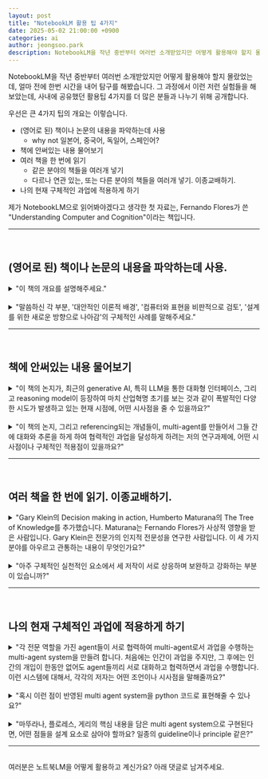 ```yaml
---
layout: post
title: "NotebookLM 활용 팁 4가지"
date: 2025-05-02 21:00:00 +0900
categories: ai
author: jeongsoo.park
description: NotebookLM을 작년 중반부터 여러번 소개받았지만 어떻게 활용해야 할지 몰랐었는데, 얼마 전에 한번 시간을 내어 탐구를 해봤습니다. 그 과정에서 이런 저런 실험들을 해보았는데, 사내에 공유했던 활용팁 4가지를 더 많은 분들과 나누기 위해 공개합니다.
---
```

NotebookLM을 작년 중반부터 여러번 소개받았지만 어떻게 활용해야 할지 몰랐었는데, 얼마 전에 한번 시간을 내어 탐구를 해봤습니다. 그 과정에서 이런 저런 실험들을 해보았는데, 사내에 공유했던 활용팁 4가지를 더 많은 분들과 나누기 위해 공개합니다.

우선은 큰 4가지 팁의 개요는 이렇습니다.

* (영어로 된) 책이나 논문의 내용을 파악하는데 사용
    * why not 일본어, 중국어, 독일어, 스페인어?
* 책에 안써있는 내용 물어보기
* 여러 책을 한 번에 읽기
    * 같은 분야의 책들을 여러개 넣기
    * 다르나 연관 있는, 또는 다른 분야의 책들을 여러개 넣기. 이종교배하기.
* 나의 현재 구체적인 과업에 적용하게 하기


제가 NotebookLM으로 읽어봐야겠다고 생각한 첫 자료는, Fernando Flores가 쓴 "Understanding Computer and Cognition"이라는 책입니다. 

----
<br/>

## (영어로 된) 책이나 논문의 내용을 파악하는데 사용.

<details>
<summary>"이 책의 개요를 설명해주세요."</summary>
<blockquote markdown="1">
이 책, 테리 위노그라드와 페르난도 플로레스의 "컴퓨터와 인지 이해(Understanding Computers and Cognition)"는 인지와 언어에 대한 우리의 이해에 있어 지배적인 "합리주의적 전통"에 도전하면서 컴퓨터 기술 설계를 위한 새로운 토대를 제공하는 것을 목표로 합니다.

이 책은 언어를 세계를 나타내는 기호 체계로, 인지를 이러한 기호들의 조작으로 보는 합리주의적 관점을 개괄하는 것으로 시작합니다. 그런 다음 이 전통이 인간의 이해와 존재의 중요한 측면을 간과하고 제한적이라고 비판합니다.

저자들은 대안적인 이론적 배경을 소개합니다. 여기에는 다음이 포함됩니다.

* 해석학과 하이데거의 철학: 이해를 세계-내-존재(being-in-the-world)로 강조하고, 선이해와 배경의 역할, 그리고 우리의 당연하게 여겨지는 세계를 드러내는 데 있어 고장의 중요성을 강조합니다.
* 마투라나의 인지에 대한 생물학적 현상으로서의 관점: 신경계의 폐쇄성, 자기생산(autopoiesis) (살아있는 시스템의 자기-생산), 환경과의 구조적 결합, 그리고 상호작용을 통한 **합의적 영역(consensual domains)**의 출현을 강조합니다. 마투라나는 인지가 외부 세계로부터의 정보를 처리하는 것이 아니라 유기체의 생존 가능성을 유지하는 것에 관한 것이라고 주장합니다.
* 발화 행위 이론: 언어를 단순한 표현이 아닌 행위이자 약속으로 봅니다. 이 책은 의미가 발화 행위에서 표현된 약속을 듣는 과정에서 발생하며, 우리의 세계는 언어를 통해 창조된다는 점을 강조합니다.

이러한 새로운 이론적 지향을 바탕으로 이 책은 컴퓨터와 표현을 비판적으로 검토합니다. 단순히 세계의 정확하고 효과적인 표현을 만드는 것으로 프로그래밍을 보는 관점에 의문을 제기합니다. 저자들은 인공 지능과 자연어 처리에서 배경의 문제를 논하며, 진정한 "이해"는 형식적인 표현을 조작하는 것 이상을 요구한다고 주장합니다. 그들은 "이해하는" 프로그램을 만들려는 다양한 시도를 분석하고 그 한계를 강조합니다.

마지막으로 이 책은 설계를 위한 새로운 방향으로 나아갑니다. 가장 중요한 설계는 **존재론적(ontological)**이며, 이는 우리가 세상에 존재하는 근본적인 방식에 개입하는 것을 의미한다고 제안합니다. 저자들은 설계가 고장을 예측하고 새로운 행동 공간을 창출하는 방식을 논합니다. 그들은 우리가 행동하는 영역을 창조하는 데 있어 언어의 역할을 강조하고, 언어 안에서 행동하는 기계로서의 컴퓨터가 우리의 삶에 심오한 영향을 미칠 수 있다고 시사합니다. 이 책은 앞 장에서 발전시킨 통찰력을 바탕으로 인간의 작업과 상호 작용을 용이하게 하는 미래 컴퓨터 기반 시스템 설계를 위한 방향을 제시하며 결론을 맺습니다.
본질적으로 이 책은 합리주의에 뿌리를 둔 마음과 컴퓨터에 대한 전통적인 견해에 도전하고, 존재, 생물학, 그리고 행위로서의 언어에 기반한 새로운 이해를 제안하며, 이는 미래 컴퓨팅 기술 설계에 중요한 의미를 갖습니다.
</blockquote>
</details>

<br/>

<details>
<summary>"말씀하신 각 부분, '대안적인 이론적 배경', '컴퓨터와 표현을 비판적으로 검토', '설계를 위한 새로운 방향으로 나아감'의 구체적인 사례를 말해주세요."</summary>
<blockquote markdown="1">
네, 책 "컴퓨터와 인지 이해"에서 제시된 대안적인 이론적 배경, 컴퓨터와 표현에 대한 비판적 검토, 그리고 설계를 위한 새로운 방향으로 나아가는 것에 대한 구체적인 사례들을 한국어로 설명해 드리겠습니다.

1. 대안적인 이론적 배경의 구체적인 사례:
    * 해석학과 하이데거의 철학: 이 책은 합리주의적 전통 대신에 인간의 이해를 '세계-내-존재'로 보는 하이데거의 철학과 선이해 및 배경의 중요성을 강조하는 해석학을 대안적인 이론적 배경으로 제시합니다.
        * 구체적인 사례: 일상에서 사용하는 망치가 고장 났을 때 우리는 비로소 망치의 정상적인 작동 방식과 우리가 암묵적으로 이해하고 있던 망치의 역할을 명확히 인식하게 됩니다. 이러한 **'고장(breakdown)'**은 우리가 당연하게 여기던 세계를 드러내는 중요한 계기가 됩니다.
    * 마투라나의 인지에 대한 생물학적 이해: 이 책은 인지를 외부 세계로부터의 정보 처리가 아닌 **살아있는 시스템의 자기-생산(autopoiesis)**과 환경과의 **구조적 결합(structural coupling)**을 통해 이해하는 마투라나의 이론을 소개합니다.
        * 구체적인 사례: 개구리의 시각 시스템에 대한 연구는 눈에 들어오는 빛의 패턴을 직접적으로 표현하는 것이 아니라, 개구리 신경계의 내부 구조와 상호작용의 역사에 따라 반응한다는 것을 보여줍니다. 이는 인지가 외부 현실의 객관적인 포착이 아님을 시사합니다.
    * 발화 행위 이론: 언어를 단순히 정보를 전달하는 수단이 아니라 행위이자 약속으로 보는 발화 행위 이론이 제시됩니다.
        * 구체적인 사례: "약속한다"라는 발언은 단순히 사실을 기술하는 것이 아니라 약속이라는 행위를 수행하며, 발언자와 청자 사이에 특정한 약속(commitment) 관계를 형성합니다. 언어의 의미는 이러한 약속을 이해하고 해석하는 과정에서 발생합니다.
2. 컴퓨터와 표현에 대한 비판적 검토의 구체적인 사례:
    * 프로그래밍과 표현의 한계: 이 책은 프로그래밍을 단순히 특정 주제 영역에 대한 정확한 **표현(representation)**을 만드는 것으로 보는 관점을 비판합니다.
        * 구체적인 사례: 워드프로세서를 예로 들어, 워드프로세서의 의미와 기능은 단순히 코드로 표현된 정보의 입력, 저장, 출력 처리 방식뿐만 아니라, 그것이 인간의 의사소통, 정보의 배포, 지식의 축적이라는 더 넓은 맥락 속에서 어떤 역할을 하는지에 따라 결정됩니다. 따라서 기술을 이해하기 위해서는 기능적인 이해뿐만 아니라 "의사소통," "정보," "지식"과 같은 기본적인 인간 현상에 대한 더 깊은 탐구가 필요합니다.
    * 인공 지능과 언어 이해의 문제: 합리적인 문제 해결로서의 지능이라는 관점에서 인공 지능이 언어를 "이해"할 수 있는지에 대한 질문에 대해 회의적인 입장을 취하며 **배경 지식(background)**의 중요성을 강조합니다.
        * 구체적인 사례: 위노그라드의 SHRDLU 프로그램은 장난감 블록 세계 내에서 제한적인 대화를 수행할 수 있지만, 대화의 **맥락(context)**을 유지하고 이전에 언급된 대상("그 피라미드")을 파악하는 능력은 프로그램에 내장된 규칙과 이전에 언급된 객체 목록에 의존합니다. 이는 인간의 언어 이해가 훨씬 풍부한 배경 지식과 상황 해석 능력에 기반한다는 점을 보여줍니다. "물"이라는 단어의 의미조차도 상황과 배경에 따라 달라질 수 있다는 점을 지적하며, 컴퓨터가 이러한 미묘한 의미 차이를 포착하는 데 어려움이 있음을 설명합니다.
    * 문자적 의미의 불충분성: 언어 이해에 있어 **문자적 의미(literal meaning)**에만 의존하는 접근 방식의 한계를 지적합니다.
        * 구체적인 사례: 냉장고에 "물"이 있는지 묻는 질문에 대해, B가 "가지의 세포 속에 있습니다"라고 대답하는 상황은 문자적으로는 참일 수 있지만, 질문자의 의도와 배경을 고려할 때 부적절한 답변입니다. 이는 실제 언어 사용에서는 문자적 의미뿐만 아니라 화자와 청자가 공유하는 배경과 의도에 대한 이해가 필수적임을 보여줍니다.
3. 설계를 위한 새로운 방향으로 나아감의 구체적인 사례:
    * 존재론적 설계(ontological design): 새로운 기술 설계는 단순히 기능적인 문제를 해결하는 것을 넘어, 우리가 세상에 존재하고 행동하는 근본적인 방식을 변화시키는 **존재론적(ontological)**인 행위여야 한다고 주장합니다.
        * 구체적인 사례: 사무실 환경에서 **행동을 위한 대화(conversations for action)**를 지원하는 **협업 시스템(coordination system)**을 설계하는 것은 단순히 업무 프로세스를 자동화하는 것이 아니라, 약속, 완료, 고장 등을 명시적으로 관리함으로써 조직 구성원들의 상호 작용 방식을 근본적으로 변화시키는 시도입니다. 이는 인간의 언어적 행위를 이해하고 이를 기반으로 새로운 업무 환경과 관계를 창출하는 설계 방식입니다.
    * 고장(breakdown)의 중요성: 설계는 예측 가능한 문제 해결뿐만 아니라 예기치 않은 **고장(breakdown)**을 인식하고 이를 통해 새로운 가능성을 발견하는 데 초점을 맞춰야 한다고 강조합니다.
        * 구체적인 사례: 재고 관리 시스템은 상품 부족이라는 '고장'을 예측하고 방지하기 위해 설계될 수 있습니다. 하지만 더 나아가, 시스템 오류나 사용자의 오해와 같은 예상치 못한 '고장' 상황을 통해 시스템의 개선 방향을 모색하고 새로운 기능을 추가하는 것 또한 중요한 설계 과정입니다.
    * 새로운 영역(domain)의 창출: 설계는 기존의 업무나 사고방식을 반영하는 도구를 만드는 것을 넘어, 이전에는 불가능했던 새로운 활동 영역과 방식을 창출할 수 있어야 합니다.
        * 구체적인 사례: 금융 거래 기술의 발전은 기존의 금융 업무 방식을 변화시켰을 뿐만 아니라, 이전에는 상상하기 어려웠던 새로운 금융 상품과 서비스를 탄생시키고 사회 전체의 금융 활동 방식을 진화시켰습니다. 이는 기술 설계가 단순히 도구를 만드는 것을 넘어 새로운 사회적, 경제적 가능성을 열어가는 과정임을 보여줍니다.

이처럼 책 "컴퓨터와 인지 이해"는 전통적인 합리주의적 관점에서 벗어나 인간의 인지, 언어, 그리고 존재에 대한 새로운 이해를 바탕으로 컴퓨터 기술 설계를 위한 혁신적인 방향을 제시하고 있습니다.
</blockquote>
</details>

----
<br/>

## 책에 안써있는 내용 물어보기
 
<details>
<summary>"이 책의 논지가, 최근의 generative AI, 특히 LLM을 통한 대화형 인터페이스, 그리고 reasoning model이 등장하여 마치 산업혁명 초기를 보는 것과 같이 폭발적인 다양한 시도가 발생하고 있는 현재 시점에, 어떤 시사점을 줄 수 있을까요?"</summary>
<blockquote markdown="1">
이 책 "Understanding Computers and Cognition"의 논지는 현재 generative AI, 특히 LLM을 통한 대화형 인터페이스 및 reasoning model의 폭발적인 발전에 대해 다음과 같은 중요한 시사점을 던져줄 수 있습니다.

첫째, 이 책은 전통적인 합리주의적 인공지능(AI) 연구의 한계를 비판하며, 지능과 이해를 기호 조작 및 논리적 문제 해결로 환원하는 접근 방식의 근본적인 문제점을 지적합니다. 현재 LLM은 방대한 텍스트 데이터를 기반으로 통계적 패턴을 학습하여 인간과 유사한 텍스트를 생성하고 대화를 수행하는 데 놀라운 능력을 보여줍니다. 그러나 이 책의 관점에서 볼 때, 이러한 능력은 **진정한 의미의 이해(understanding)라기보다는 정교한 패턴 인식(pattern recognition)**에 더 가깝다고 해석될 수 있습니다. LLM은 텍스트의 의미를 상황과 배경 속에서 파악하고, 인간의 의도와 약속을 이해하는 능력이 근본적으로 부족할 수 있다는 점을 시사합니다.

둘째, 책은 인간의 이해가 세계-내-존재(being-in-the-world)와 밀접하게 연결되어 있으며, 우리의 사전 이해(pre-understanding)와 배경(background) 지식에 깊이 뿌리내리고 있다고 강조합니다. LLM은 학습 데이터에 나타난 패턴을 기반으로 응답하지만, 인간이 공유하는 문화적, 사회적, 물리적 세계에 대한 풍부하고 암묵적인 이해가 부족합니다. 따라서 현재의 대화형 인터페이스는 피상적으로는 유창해 보일 수 있지만, 실질적인 맥락 이해나 예상치 못한 상황에 대한 유연한 대처에 한계를 드러낼 수 있습니다. 책에서 제시하는 **고장(breakdown)**의 개념은 이러한 AI 시스템이 예상치 못한 입력이나 상황에 직면했을 때 어떻게 작동하는지, 그리고 그 한계를 어떻게 드러내는지를 이해하는 데 중요한 통찰력을 제공합니다.

셋째, 이 책은 언어를 단순한 정보 전달 수단이 아닌 행위(action)이자 약속(commitment)으로 보는 관점을 제시합니다. LLM 기반 대화형 인터페이스는 종종 질문에 답하거나 정보를 제공하는 데 초점을 맞추지만, 인간의 대화는 단순히 정보를 교환하는 것을 넘어 서로의 의도를 파악하고, 관계를 형성하며, 공동의 목표를 향해 나아가는 복잡한 상호작용입니다. 현재 AI 시스템은 이러한 언어의 행위적 측면과 그에 따른 약속, 그리고 신뢰 관계를 제대로 이해하고 수행하는 데 어려움을 겪을 수 있습니다.

넷째, 책은 **기술 설계가 단순히 기능적인 문제 해결을 넘어 인간의 존재 방식과 세계와의 관계를 근본적으로 변화시키는 존재론적 설계(ontological design)**의 중요성을 강조합니다. 현재 generative AI의 발전은 다양한 새로운 가능성을 열어주고 있지만, 동시에 인간의 사고방식, 사회적 상호작용, 그리고 우리가 세계를 이해하는 방식에 어떤 영향을 미칠지에 대한 깊은 고민이 필요합니다. 이 책은 기술 설계를 인간의 실존적 경험과 가치를 고려하는 방향으로 이끌어야 한다고 주장하며, 단순히 효율성이나 편리성을 추구하는 것을 넘어 인간의 삶의 질을 향상시키고 긍정적인 변화를 창출할 수 있는 방향으로 나아가야 함을 시사합니다.

결론적으로, "Understanding Computers and Cognition"은 현재 폭발적으로 발전하는 generative AI, 특히 LLM 기반 대화형 인터페이스 및 reasoning model에 대해 인간의 지능과 이해의 본질에 대한 깊은 성찰을 요구하며, 기술의 발전 방향이 단순히 모방을 넘어 인간의 경험과 가치를 존중하는 방향으로 나아가야 함을 강조하는 중요한 시사점을 제공합니다.
</blockquote>
</details>
 
<br/>

<details>
<summary>"이 책의 논지, 그리고 referencing되는 개념들이, multi-agent를 만들어서 그들 간에 대화와 추론을 하게 하여 협력적인 과업을 달성하게 하려는 저의 연구과제에, 어떤 시사점이나 구체적인 적용점이 있을까요?"</summary>
<blockquote markdown="1">
이 책은 전통적인 합리주의적 인공지능 관점, 즉 지능과 이해를 기호 조작과 논리적 문제 해결과 동일시하는 견해를 비판하며, 다중 에이전트 시스템 연구에 여러 중요한 시사점을 제공합니다.

첫째, 이 책은 인간의 이해가 단순한 기호 조작이나 논리적 연역으로 환원될 수 없다고 주장합니다. 귀하의 다중 에이전트들이 논리적으로 추론하도록 설계할 수 있지만, 이러한 관점은 인간 상호작용과 유사한 진정한 협업과 이해를 달성하려면 그 이상의 것이 필요할 수 있음을 시사합니다. 인간의 협력은 종종 암묵적인 이해, 공유된 배경 지식, 상황에 대한 공통된 해석에 의존합니다.

둘째, "Understanding Computers and Cognition"은 인간의 이해가 우리의 "세계-내-존재"(Heidegger)와 "선이해" 및 "배경" 지식에 깊이 뿌리내리고 있다고 강조합니다. 귀하의 다중 에이전트 시스템이 효과적으로 협업하려면 각 에이전트는 개별적인 추론 능력뿐만 아니라 공통된 맥락과 배경 지식을 공유하거나 상호 작용을 통해 구축하는 메커니즘이 필요할 수 있습니다. 이러한 공유된 이해는 상황을 해석하고 다른 에이전트의 의도를 추론하는 데 매우 중요합니다. 단순히 명시적인 정보를 교환하는 것만으로는 충분하지 않을 수 있으며, 에이전트는 통신이 발생하는 맥락을 이해해야 합니다.

셋째, 이 책은 언어를 단순한 정보 전달 수단이 아닌 행동 및 약속으로 봅니다. 귀하의 다중 에이전트 간의 대화를 설계할 때 정보 교환뿐만 아니라 요청, 약속, 수락 및 거부와 같은 명시적인 발화 행위의 수행을 모델링하는 것을 고려해야 합니다. 책에서 논의된 "행동을 위한 대화"라는 개념은 에이전트가 작업을 조정하고 책임을 할당하는 방식을 설계하는 데 직접적인 영감을 줄 수 있습니다. 각 에이전트가 자신의 발언에 내포된 약속과 다른 에이전트의 발언에서 발생하는 책임을 인식하도록 하는 것이 중요합니다.

넷째, 이 책은 인간의 이해와 학습에서 **"고장"(breakdown)**의 중요성을 강조합니다. 귀하의 다중 에이전트 시스템은 통신 실패, 계획 실패 또는 환경 변화와 같은 고장을 예측, 감지 및 효과적으로 대응하도록 설계되어야 합니다. 단순히 오류를 보고하는 대신, 에이전트는 이상적으로 고장의 원인을 분석하고, 새로운 해결책을 탐색하고, 협업 전략을 재조정할 수 있어야 합니다.

다섯째, 이 책은 기술 설계가 기능적인 문제 해결을 넘어 우리의 존재 방식과 세계와의 관계를 근본적으로 형성하는 **"존재론적 설계"(ontological design)**의 중요성을 강조합니다. 다중 에이전트 시스템을 설계할 때 에이전트의 개별 기능과 역할뿐만 아니라 시스템 전체의 창발적인 협업 능력과 사용자 또는 환경에 미칠 수 있는 잠재적 영향을 고려해야 합니다. 설계는 협업을 통해 시너지 효과를 창출하는 것을 목표로 해야 합니다.

이러한 통찰력을 바탕으로 귀하의 연구에 적용할 수 있는 구체적인 예는 다음과 같습니다.

* 명시적인 발화 행위를 기반으로 하는 통신 프로토콜 설계: 에이전트 간 메시지를 발화 행위 유형(요청, 약속, 동의, 거부 등)으로 분류하고 각 유형과 관련된 예상되는 응답 및 약속을 정의합니다.
* 맥락 및 배경 지식 공유 메커니즘 구현: 온톨로지 또는 지식 그래프와 같은 공유 지식 베이스를 활용하여 에이전트가 작업과 관련된 공통된 이해를 형성할 수 있도록 합니다. 진화하는 맥락을 이해하기 위해 에이전트가 대화 기록을 유지하고 참조하도록 설계합니다.
* 고장 감지 및 협업 문제 해결 프로세스 개발: 에이전트가 오류 또는 예상치 못한 상황을 인식하고, 이를 다른 에이전트에게 알리고, 공동으로 분석하고 해결책을 찾을 수 있도록 합니다.
* 역할 및 책임 할당 및 추적 통합: 협업 작업에서 각 에이전트의 역할과 책임을 명확하게 정의하고 약속 이행을 추적하는 시스템을 구축합니다. 책의 "조정 시스템" 개념이 관련될 수 있습니다.
* 학습 및 적응 메커니즘 설계: 에이전트가 고장 및 새로운 경험으로부터 학습하여 지식, 추론 규칙 및 협업 전략을 개선할 수 있도록 합니다.

결론적으로, "Understanding Computers and Cognition"은 성공적인 협업을 위한 다중 에이전트 시스템이 순수한 논리적 추론 모델을 넘어 상황적 맥락, 행동 및 약속으로서의 언어의 본질, 효과적인 고장 처리의 중요성을 고려해야 함을 시사합니다. 협업의 사회적 및 의사소통적 측면에 초점을 맞춤으로써 귀하의 연구는 더 강력하고 인간과 유사한 협력 시스템을 만드는 것을 목표로 할 수 있습니다.
</blockquote>
</details>

----
<br/>

## 여러 책을 한 번에 읽기. 이종교배하기.
 
<details>
<summary>"Gary Klein의 Decision making in action, Humberto Maturana의 The Tree of Knowledge를 추가했습니다. Maturana는 Fernando Flores가 사상적 영향을 받은 사람입니다. Gary Klein은 전문가의 인지적 전문성을 연구한 사람입니다. 이 세 가지 분야를 아우르고 관통하는 내용이 무엇인가요?"</summary>
<blockquote markdown="1">
제공해주신 정보와 이전 대화를 바탕으로 Gary Klein의 자연주의적 의사 결정 연구, Humberto Maturana의 인지 이론 (특히 "Understanding Computers and Cognition"에서 드러나는 내용과 새로 추가된 "The Tree of Knowledge"를 고려), 그리고 Maturana로부터 Fernando Flores가 받은 사상적 영향, 이 세 가지 분야를 아우르고 관통하는 내용은 다음과 같습니다.

**핵심 관통점: 전통적인 인지 및 의사 결정 이론에 대한 비판과, 실제 세계에서의 인간 행동과 인지 과정에 대한 새로운 이해를 추구**합니다. 특히, **행동의 중요성, 상황의 맥락성, 그리고 지식과 경험의 역할**을 강조합니다.

좀 더 구체적으로 살펴보겠습니다.

* 전통적 관점의 한계에 대한 인식: Gary Klein은 실험실 기반의, 선택지 비교에 초점을 맞춘 전통적인 의사 결정 이론이 실제 복잡한 환경에서의 전문가 의사 결정을 설명하는 데 부적절하다고 주장합니다. Maturana 역시 이성주의적 철학에 기반한 전통적인 인지관이 신경 활동을 외부 세계의 직접적인 재현으로 보는 관점을 비판하며, 인지가 외부 자극에 대한 수동적인 반응이 아닌 능동적인 구성 과정임을 강조합니다. 이전 대화에서 언급된 Flores 역시 전통적인 정보 처리 모델을 비판하며, 언어와 행동의 역할을 중요하게 생각합니다.
* 행동 중심의 인지: Klein의 RPD (Recognition-Primed Decision) 모델은 숙련된 의사 결정자들이 상황을 인식하고 그에 적합한 행동을 즉각적으로 선택하며, 필요하다면 정신적 시뮬레이션을 통해 평가하는 과정을 보여줍니다. 이는 의사 결정을 단순히 선택의 문제가 아닌, 목표 달성을 위한 지속적인 행동 흐름의 일부로 보는 관점과 일치합니다. Maturana는 "Understanding Computers and Cognition"에서 인지 영역을 '시간을 통한 효과적인 행동을 특징짓는 영역'으로 정의하며, '안다'라는 것은 상태에 대한 기술이 아닌 행동 패턴에 대한 기술이라고 주장합니다. Flores 역시 언어를 단순한 정보 전달 수단이 아닌, 약속을 생성하고 행동을 조정하는 행위로 봅니다.
* 상황 및 맥락의 중요성: Klein은 실제 의사 결정은 역동적이고 끊임없이 변화하는 조건, 실시간 반응, 불명확한 목표와 비구조적인 과제, 그리고 지식 있는 사람들의 특징을 갖는 자연스러운 환경에 embedded 되어 있다고 강조합니다. 실험실 환경에서 분리된 의사 결정 연구는 이러한 실제 세계의 특징을 간과할 수 있습니다. Maturana의 인지 이론 역시 고립된 개체가 아닌, 세계 안에서 상호작용하는 존재로서의 인지를 이해하는 것을 중요하게 생각합니다. 특히, '고장 (breakdown)'의 개념을 통해 우리가 세상과 유창하게 몰입하는 데 발생하는 중단 속에서 배경 이해가 드러나는 점을 지적합니다 [원래 답변]. 이는 의사 결정을 특정 맥락에서 이해해야 함을 시사합니다.
* 전문 지식과 경험의 역할: Klein의 연구는 숙련된 전문가들이 상황 인식을 바탕으로 빠르고 효과적인 결정을 내리는 방식을 보여줍니다. 그들은 다양한 선택지를 비교하기보다는 패턴 인식과 경험에 기반한 직관적인 판단을 주로 사용합니다. Maturana의 이론은 학습된 행동과 본능적인 행동의 구분이 단순히 행동 자체의 특징이 아닌, 그러한 행동을 가능하게 하는 구조 형성의 역사에 있다고 설명하며, 경험의 중요성을 간접적으로 뒷받침합니다. Flores 역시 특정 분야의 전문가는 해당 분야의 언어적, 비언어적 관행에 대한 깊은 이해를 바탕으로 효과적인 행동을 할 수 있다고 볼 수 있습니다.
* 전통적인 규범적 모델에 대한 비판: Klein은 성공적인 의사 결정이 모든 문제에 대한 논리적으로 완전한 형식 모델을 요구하는 것이 아니라, 지식을 효과적으로 사용하고 변화하는 상황에 적응하는 능력에 달려 있다고 주장하며, 전통적인 합리적 의사 결정 오류 개념을 비판합니다. Maturana 역시 외부 세계의 '진리'에 대응하는 재현으로서의 언어 개념을 비판하며, 언어는 오히려 현실을 구성하는 역할을 한다고 봅니다. 이는 전통적인 규범적 의사 결정 모델이 현실 세계의 복잡성을 제대로 반영하지 못한다는 비판과 연결될 수 있습니다.

결론적으로, Klein, Maturana, 그리고 Flores의 작업은 단순한 정보 처리나 논리적 선택으로서의 인지 및 의사 결정을 넘어, 실제 세계에서의 행동, 맥락, 경험, 그리고 언어의 역할을 강조하는 공통된 지향점을 가지고 있습니다. Klein의 실증적 연구는 전문가들이 어떻게 이러한 요소들을 활용하여 효과적인 의사 결정을 내리는지 보여주는 반면, Maturana의 이론적 framework는 이러한 현상을 이해하기 위한 철학적, 인지적 기반을 제공하며, Flores의 작업은 이를 언어, 소통, 협업의 맥락으로 확장하여 이해하는 데 도움을 줄 수 있습니다.
</blockquote>
</details>
 
<br/>

<details>
<summary>"아주 구체적인 실천적인 요소에서 세 저작이 서로 상응하며 보완하고 강화하는 부분이 있습니까?"</summary>
<blockquote markdown="1">
네, 아주 구체적인 실천적인 요소에서 세 저작이 서로 상응하며 보완하고 강화하는 부분을 찾을 수 있습니다. 핵심은 전통적인 규범적 모델의 한계를 인식하고, 실제 세계에서의 인간의 인지, 의사 결정, 그리고 행동의 특징을 더 깊이 이해하려는 노력에 있습니다.

1. 상황 인식 (Situation Assessment)의 중요성 및 작동 방식:
    * Gary Klein: Klein은 그의 자연주의적 의사 결정 (NDM) 모델에서 상황 인식이 숙련된 의사 결정의 핵심이라고 강조합니다. 전문가들은 다양한 단서와 패턴을 빠르게 인식하여 현재 상황을 이해하고, 그에 따라 적절한 행동 방침을 떠올립니다. 이는 복잡하고 시간 제약이 있는 실제 환경에서 다수의 선택지를 비교 분석하는 전통적인 의사 결정 모델과는 대조적입니다. Klein의 상황 평가 모델은 기대치와 관찰된 데이터를 비교하고, 불일치가 있을 경우 상황 표현을 수정하거나 개선하는 과정을 보여줍니다.
    * Humberto Maturana: Maturana의 인지 이론은 인식이 효과적인 행동을 가능하게 하는 영역이라고 정의합니다. 유기체는 환경과의 구조적 결합 (structural coupling)을 통해 세계 속에서 효과적으로 작동할 수 있는 구조를 발전시킵니다. 즉, 상황에 대한 '지식'은 외부 세계의 직접적인 재현이 아니라, 생존과 기능 유지를 위한 효과적인 행동을 가능하게 하는 내부 구조에 반영된 것입니다. "The Tree of Knowledge"에서도 지식은 주어진 맥락에서 효과적인 (또는 적절한) 행동을 우리가 관찰할 때 인정된다고 설명하며, 상황과 행동의 연관성을 강조합니다.
    * Winograd & Flores (Maturana의 영향): Winograd와 Flores는 이해는 항상 상황에 상대적이며, 언어의 의미는 상황과 목적, 배경 이해에 따라 달라진다고 주장합니다. "Understanding Computers and Cognition"에서 제시된 대화 예시는 '물'과 같은 간단한 단어조차 상황에 따라 그 의미와 적절성이 달라질 수 있음을 보여줍니다. 이는 Klein이 실제 의사 결정 맥락의 중요성을 강조하는 점과, Maturana가 인지를 효과적인 행동과 연결하여 이해하는 점을 뒷받침합니다.
2. 경험과 패턴 인식의 역할:
    * Gary Klein: Klein의 RPD 모델은 숙련된 의사 결정자들이 과거 경험을 바탕으로 상황을 빠르게 인식하고, 유사한 상황에서 성공했던 행동 방침을 떠올려 실행하는 방식을 설명합니다. 이 과정은 분석적 추론보다는 직관적인 패턴 인식에 더 의존합니다.
    * Humberto Maturana: Maturana는 학습은 유기체의 구조적 변화이며, 이러한 변화는 반복적인 상호작용을 통해 일어난다고 봅니다. 경험은 유기체가 특정 환경에서 효과적으로 기능하도록 하는 구조적 결합을 형성하는 데 결정적인 역할을 합니다. 즉, 숙련된 패턴 인식 능력은 오랜 경험을 통해 내재화된 효과적인 행동 방식이라고 볼 수 있습니다.
    * Winograd & Flores: 이들은 전통적인 AI 연구가 지식을 명시적인 규칙이나 데이터베이스로 표현하려고 시도했지만, 실제 인간의 전문성은 배경 지식과 암묵적인 이해에 기반한다고 비판합니다. Klein이 강조하는 전문가의 패턴 인식 능력은 이러한 암묵적인 이해와 경험의 중요성을 보여주는 실질적인 사례라고 할 수 있습니다.
3. 행동의 우선성:
    * Gary Klein: Klein의 연구는 의사 결정을 '선택'의 순간으로 보기보다는, 목표 달성을 위한 일련의 행동 과정으로 이해하는 것을 강조합니다. RPD 모델에서 행동 방침을 떠올리고 정신적 시뮬레이션을 통해 평가하는 과정 자체가 행동 지향적입니다.
    * Humberto Maturana: Maturana는 살아있는 시스템은 본질적으로 인지 시스템이며, 삶의 과정 자체가 인지의 과정이라고 주장합니다. 즉, 인지는 외부 세계에 대한 정보를 처리하는 추상적인 과정이 아니라, 세계 속에서 효과적으로 '행동하는' 능력과 불가분의 관계에 있습니다.
    * Winograd & Flores: 이들은 **언어를 단순히 정보를 전달하는 수단이 아니라, 약속을 생성하고 행동을 조정하는 '언어 행위 (speech act)'**로 이해합니다. 이는 인간의 인지와 소통의 근본적인 목적이 추상적인 지식 습득보다는 공동의 행동 조정에 있음을 시사합니다.
4. 실패 (Breakdown)의 중요성:
    * Winograd & Flores: 이들은 예상치 못한 실패, 즉 'breakdown'이 우리의 암묵적인 배경 이해를 드러내고 새로운 이해와 디자인으로 이어지는 중요한 계기가 된다고 강조합니다.
    * Maturana: Maturana는 명시적으로 'breakdown'이라는 용어를 사용하지는 않지만, 유기체가 환경과의 상호작용에서 겪는 섭동 (perturbation)에 대한 반응과 구조적 변화를 통해 학습하고 진화한다는 개념은 'breakdown'과 유사한 역할을 합니다. 예상치 못한 상황은 유기체의 기존 작동 방식을 시험하고 새로운 행동 방식을 모색하도록 만듭니다.
    * Gary Klein: Klein의 연구에서 전문가들이 예상치 못한 상황에 직면했을 때, 기존의 상황 인식을 수정하거나 새로운 행동 방침을 모색하는 과정은 Winograd와 Flores가 설명하는 'breakdown' 상황과 상응한다고 볼 수 있습니다.

요약하자면, 세 저작은 실제 세계의 복잡성과 역동성을 고려할 때, 인간의 인지, 의사 결정, 그리고 행동은 상황 맥락적이며, 경험에 기반한 패턴 인식과 효과적인 행동을 지향한다는 공통된 관점을 제시합니다. Klein의 실증적 연구는 이러한 특징들이 전문가의 실제 의사 결정에서 어떻게 나타나는지 구체적으로 보여주며, Maturana의 이론적 framework는 이러한 현상을 더 깊이 이해할 수 있는 생물학적, 인지적 기반을 제공하고, Winograd와 Flores는 이를 언어, 소통, 그리고 시스템 디자인의 맥락으로 확장하여 설명합니다. 따라서 이 세 분야는 추상적인 이론보다는 실제적인 행동과 그 맥락을 중요하게 생각하는 실천적인 관점에서 서로 보완하고 강화한다고 할 수 있습니다.
</blockquote>
</details>

----
<br/>

## 나의 현재 구체적인 과업에 적용하게 하기
 
<details>
<summary>"각 전문 역할을 가진 agent들이 서로 협력하여 multi-agent로서 과업을 수행하는 multi-agent system을 만들려 합니다. 처음에는 인간이 과업을 주지만, 그 후에는 인간의 개입이 한동안 없어도 agent들끼리 서로 대화하고 협력하면서 과업을 수행합니다. 이런 시스템에 대해서, 각각의 저자는 어떤 조언이나 시사점을 말해줄까요?"</summary>
<blockquote markdown="1">
네, 움베르토 마뚜라나의 이론을 테리 위노그라드의 논의와 마뚜라나 자신의 저서 "앎의 나무"를 바탕으로 하여, 다중 에이전트 시스템에 대한 몇 가지 조언과 시사점을 말씀드리겠습니다.

마뚜라나의 이론은 전통적인 합리주의적 관점에 대한 중요한 도전이며, 특히 생물학적 인지 이론을 중심으로 논의됩니다. 이러한 관점에서 다중 에이전트 시스템 설계를 위한 시사점은 다음과 같습니다.

* 내부 조직 및 상호작용에 집중해야 합니다: 마뚜라나는 신경계를 폐쇄적인 네트워크로 보았습니다. 이는 외부 "입력"과 "출력"에 의해 직접적으로 결정되는 것이 아니라, 시스템 내부 뉴런들의 활동 변화가 다른 뉴런들의 변화를 유발하는 방식입니다. 다중 에이전트 시스템에 적용하면, 개별 에이전트들의 내부 조직과 그들 사이의 상호작용 패턴에 설계의 초점을 맞춰야 함을 의미합니다. 시스템의 행동은 이러한 내부 역학으로부터 창발될 것입니다.
* 시스템 유지 및 자율성을 위해 자기생성(Autopoiesis) 개념을 고려해야 합니다: 마뚜라나와 바렐라의 자기생성 개념은 시스템이 스스로의 구성 요소를 지속적으로 생산하고 자신의 조직과 경계를 유지하는 것을 의미합니다. 다중 에이전트 시스템에서는 각 에이전트, 그리고 시스템 전체가 자기 유지, 적응 및 필요한 프로세스 또는 지식의 재생산을 위한 메커니즘을 갖추어야 지속적인 외부 개입 없이 작동할 수 있습니다. 마뚜라나는 살아있는 존재를 "자기생성적 조직"이라고 정의합니다. 자기생성이 중단되면 시스템은 붕괴될 위험이 있습니다.
* 과제 환경과의 구조적 결합(Structural Coupling)을 설계해야 합니다: 위노그라드는 성공적인 시스템이 해당 영역의 근본적인 구조와 **"정렬"**되어 있으며 새로운 구조적 결합을 생성하도록 진화할 수 있다고 설명합니다. 다중 에이전트 시스템 설계 시, 에이전트들이 환경의 고유한 역학에 부합하는 방식으로 과제 환경과 상호작용할 수 있도록 해야 합니다. 또한 시스템은 환경에서의 효과성을 유지하거나 향상시키기 위해 시간이 지남에 따라 자신의 구조와 상호작용을 적응시키는 메커니즘을 가져야 합니다. 이러한 적응은 명시적인 환경 표현에 기반하기보다는 지속적인 상호작용과 그 결과에 따라 이루어질 수 있습니다. 마뚜라나는 시스템의 이전 구조가 가능한 섭동의 영역을 정의한다고 설명합니다.
* "관찰자"(설계자/사용자)의 역할을 인식해야 합니다: 마뚜라나의 프레임워크는 시스템 내의 통일성과 구성 요소가 관찰자에 의해 식별된다는 점을 강조합니다. 다중 에이전트 시스템을 설계할 때, 인간 사용자에 의한 초기 에이전트 역할, 통신 프로토콜 및 전체 시스템 목표의 명세는 관찰과 정의의 행위입니다. 시스템 행동의 "의미"와 효과는 이러한 초기 프레임과 환경 및 잠재적으로 다른 관찰자(사용자)와의 후속 상호작용의 맥락 내에서 해석될 것입니다. 마뚜라나는 관찰자가 구분을 생성하고 그것을 통일성으로 특정할 수 있는 살아있는 시스템이라고 말합니다.
* 미리 프로그램된 표현의 한계를 이해해야 합니다: 마뚜라나는 신경계의 구조가 세계를 "표현"하지 않는다고 주장합니다. 마찬가지로 다중 에이전트 시스템에서 과제, 다른 에이전트 또는 목표에 대한 **미리 프로그램된 표현에만 의존하는 것은 설계자가 예상하지 못한 환경의 측면이나 잠재적인 해결책에 대해 "맹목"**을 초래할 수 있습니다. 시스템의 자율적인 기능 능력은 고정된 표현보다는 지속적인 상호작용과 내부 역학에서 비롯되어야 합니다.

요약하자면, 마뚜라나의 관점은 진정으로 자율적이고 협력적인 다중 에이전트 시스템을 설계하려면 시스템을 순전히 표현 기반의 문제 해결자로 생각하는 방식에서 벗어나 내부 조직, 역동적인 상호작용, 구조적 결합을 통한 지속적인 적응, 그리고 시스템 존재와 목표의 관찰자 의존적인 특성에 대한 인식을 강조하는 방식으로 전환해야 함을 시사합니다. 초기 인간의 입력은 무대를 설정하지만, 시스템의 지속적인 성공은 작동적 폐쇄성을 유지하고 자체 내부 프로세스를 통해 환경에 적응하는 능력에 달려 있습니다.
</blockquote>
</details>
 
<br/>

<details>
<summary>"혹시 이런 점이 반영된 multi agent system을 python 코드로 표현해줄 수 있나요?"</summary>
<blockquote markdown="1">
While the sources provide theoretical insights relevant to multi-agent systems, directly translating the comprehensive set of principles discussed into a fully featured Python code example is complex and would require significant abstraction and simplification. The sources, particularly "Understanding Computers and Cog" by Terry Winograd, critique the idea of simply programming intelligence or understanding into computers. Winograd argues that computer programs operate based on representations determined by their programmers, leading to inherent blindness. He emphasizes the importance of structural coupling and language as action (speech acts) for understanding human interaction and designing computer systems that support it. Gary Klein's work highlights the role of domain-specific knowledge (schemas) and naturalistic decision making in real-world scenarios.

However, we can create a simplified Python illustration that reflects some of these ideas, focusing on agent autonomy, internal states, interaction as a form of basic structural coupling, and simple communication that hints at commitments.

```python
import random

class Agent:
    def __init__(self, agent_id, initial_state=0.5):
        self.id = agent_id
        self.internal_state = initial_state # Autonomous internal state
        self.knowledge = {} # Simple knowledge representation (schema)

    def perceive(self, environment_signal):
        # Perception influenced by internal state (structural coupling)
        influence = environment_signal * (1 - abs(self.internal_state - 0.5))
        self.internal_state = max(0, min(1, self.internal_state + influence * 0.1))
        print(f"Agent {self.id} perceived: {environment_signal:.2f}, internal state: {self.internal_state:.2f}")

    def communicate(self, other_agent, message):
        print(f"Agent {self.id} says to Agent {other_agent.id}: {message}")
        if "request" in message.lower():
            if random.random() > 0.5:
                response = "agree"
                self.internal_state = max(0, min(1, self.internal_state + 0.05)) # Internal state change due to commitment
            else:
                response = "decline"
                self.internal_state = max(0, min(1, self.internal_state - 0.05))
            print(f"Agent {other_agent.id} responds to Agent {self.id}: {response}")
            return response
        return None

    def act(self, environment):
        if self.internal_state > 0.7:
            action = "explore"
        elif self.internal_state < 0.3:
            action = "rest"
        else:
            action = "observe"
        print(f"Agent {self.id} decides to: {action}")
        return action

# Environment simulation
class Environment:
    def get_signal(self):
        return random.uniform(-1, 1)

# Multi-agent system
num_agents = 3
agents = [Agent(i, random.uniform(0, 1)) for i in range(num_agents)]
environment = Environment()

for step in range(5):
    print(f"\n--- Step {step + 1} ---")
    signal = environment.get_signal()
    for agent in agents:
        agent.perceive(signal)

    # Simple interaction and communication
    agent1, agent2 = random.sample(agents, 2)
    agent1.communicate(agent2, f"request: share information?")

    for agent in agents:
        agent.act(environment)
```

위의 Python 코드는 마뚜라나, 플로레스, 게리의 이론에서 영감을 받은 매우 단순화된 다중 에이전트 시스템의 예시입니다.

* Agent 클래스: 각 에이전트는 id, internal_state (자율적인 내부 상태), 그리고 knowledge (간단한 지식 표현)를 가집니다. internal_state는 에이전트의 내부 작동 방식을 나타냅니다 [Previous].
* perceive 메소드: 에이전트는 perceive 메소드를 통해 환경 신호를 감지합니다. 감지는 에이전트의 내부 상태에 따라 영향을 받으며, 이는 구조적 결합의 기본적인 아이디어를 반영합니다 [Previous, 50].
* communicate 메소드: communicate 메소드는 에이전트 간의 기본적인 통신을 시뮬레이션합니다. 특히 "request"가 포함된 메시지를 통해 언어 행위의 개념을 간략하게 보여줍니다. 요청에 대한 응답("agree" 또는 "decline")은 에이전트의 내부 상태를 변경시켜 약속의 개념을 암시합니다.
* act 메소드: act 메소드는 에이전트의 internal_state에 따라 행동을 결정합니다. 이는 에이전트의 자율적인 행동을 나타냅니다 [Previous].
* Environment 클래스: Environment 클래스는 간단한 환경을 시뮬레이션하여 에이전트에게 신호를 제공합니다.
* 시뮬레이션: 코드에서는 여러 에이전트를 생성하고, 각 단계마다 환경 신호를 인식하고, 무작위로 선택된 두 에이전트가 간단한 요청/응답 형태의 통신을 하며, 각 에이전트는 자신의 내부 상태에 따라 행동을 결정합니다.

Important Considerations (Korean):

* 매우 단순화됨: 이 코드는 개념적인 이해를 돕기 위해 매우 단순화되었습니다. 실제 마뚜라나, 플로레스, 게리의 이론의 복잡성과 실제 다중 에이전트 시스템의 다양성을 완전히 반영하지는 못합니다.
* 명시적 표현의 제한: 에이전트는 환경이나 다른 에이전트에 대한 명시적인 표현을 가지고 있지 않습니다. 이는 마뚜라나의 표현주의 비판에서 영감을 받은 것입니다 [Previous, 74].
* 학습 및 '무너짐' 부재: 이 예시에는 에이전트가 학습하거나 **'무너짐'**을 통해 적응하는 메커니즘이 포함되어 있지 않습니다.
* 스키마 및 정신 모델의 단순화: knowledge 딕셔너리는 매우 기본적인 형태로 스키마의 아이디어를 나타낼 뿐입니다.
* 관찰자의 역할: 시스템의 설계와 평가는 여전히 관찰자 (프로그래머)의 관점에 의해 이루어집니다 [Previous].

이 코드는 앞서 논의된 이론들의 몇 가지 핵심 아이디어를 간략하게 보여주는 출발점입니다. 보다 복잡하고 현실적인 다중 에이전트 시스템을 구축하려면, 에이전트의 내부 구조, 지식 표현, 통신 프로토콜, 학습 메커니즘 등을 훨씬 더 정교하게 모델링해야 할 것입니다. Terry Winograd의 지적처럼, 진정한 '이해'를 프로그래밍하는 것은 어렵기 때문에, 이러한 시스템은 특정 목표와 맥락 내에서 유용한 도구로서 이해되어야 합니다.
</blockquote>
</details>
 
<br/>

<details>
<summary>"마뚜라나, 플로레스, 게리의 핵심 내용을 담은 multi agent system으로 구현된다면, 어떤 점들을 설계 요소로 삼아야 할까요? 일종의 guideline이나 principle 같은?"</summary>
<blockquote markdown="1">
마뚜라나, 플로레스, 게리의 핵심 내용을 담은 SW 다중 에이전트 시스템으로 구현된다면, 다음과 같은 점들을 설계 요소 또는 원칙으로 삼아야 할 것입니다.

* 에이전트의 자율성과 내부 작동 방식 강조: 움베르토 마뚜라나의 이론에 따라, 각 에이전트는 자율적인 존재로 설계되어야 합니다. 이는 외부의 직접적인 통제보다는 내부 조직과 역학 관계에 따라 행동이 결정됨을 의미합니다. 각 에이전트는 내부 상태를 가지고 있으며, 외부 자극은 이 내부 상태를 변화시키는 섭동(perturbation) 으로 이해되어야 합니다. 따라서, 각 에이전트의 정보 처리 방식, 의사 결정 메커니즘, 그리고 내부 상태 변화 규칙 등을 구체적으로 설계해야 합니다.
* 구조적 결합(Structural Coupling)을 통한 환경과의 상호작용: 마뚜라나의 핵심 개념 중 하나인 구조적 결합을 시스템 설계에 반영해야 합니다. 에이전트들은 환경과 분리된 채로 문제를 해결하는 것이 아니라, 지속적인 상호작용을 통해 서로 영향을 주고받으며 진화해야 합니다. 설계 시, 에이전트가 환경의 변화를 감지하고 자신의 구조를 조정하여 효과적으로 상호작용할 수 있는 메커니즘을 고려해야 합니다. 테리 위노그라드는 성공적인 시스템은 작동하는 도메인의 근본적인 구조와 '정렬(alignment)' 되어 있으며 새로운 구조적 결합을 생성하도록 진화할 수 있다고 지적합니다.
* 언어 행위(Speech Acts) 기반의 협업 모델: 페르난도 플로레스의 관점에 따라, 에이전트 간의 통신은 단순한 정보 교환이 아닌 언어 행위(speech acts) 로 모델링되어야 합니다. 요청(requests), 약속(commitments), 선언(declarations)과 같은 명시적인 대화 구조를 통해 에이전트들이 서로 협력하고 공동의 목표를 달성할 수 있도록 설계해야 합니다. 이는 시스템 내의 조정(coordination) 과정을 보다 명확하고 효과적으로 만들어 줄 것입니다.
* '무너짐(Breakdown)'을 통한 학습 및 설계 개선: 위노그라드와 플로레스는 '무너짐(breakdown)' 이 새로운 이해와 설계의 중요한 계기가 된다고 강조합니다. 다중 에이전트 시스템 설계 시, 예상치 못한 오류나 문제 상황(breakdown)을 감지하고, 이를 통해 에이전트들이 자신의 행동 방식이나 상호작용 규칙을 학습하고 적응할 수 있는 메커니즘을 포함해야 합니다. 또한, 설계 과정 자체에서도 발생할 수 있는 무너짐을 분석하여 시스템을 지속적으로 개선해야 합니다.
* 스키마(Schemas) 및 정신 모델(Mental Models) 활용: 게리 클라인의 연구에 따르면, 숙련된 의사 결정자들은 스키마(schemas) 또는 정신 모델(mental models) 에 기반하여 상황을 빠르게 이해하고 판단합니다. 다중 에이전트 시스템의 각 에이전트는 특정 도메인에 대한 지식 구조인 스키마 또는 정신 모델을 가지고 상황을 인식하고, 관련 정보를 탐색하며, 적절한 행동을 선택하도록 설계해야 합니다. 에이전트 간 공유된 정신 모델(shared mental models) 을 구축하는 것은 팀워크 기반의 작업에서 특히 중요합니다.
* 도메인 특수성(Domain Specificity) 고려: 클라인은 의사 결정 지식은 특정 도메인에 특화된 형태로 존재한다고 주장합니다. 따라서, 다중 에이전트 시스템은 해결하고자 하는 문제 영역의 특징과 제약을 반영하여 설계되어야 합니다. 도메인에 적합한 지식 표현 방식, 추론 규칙, 그리고 에이전트의 역할 등을 고려해야 합니다.
* 명시적 표현(Explicit Representation)의 한계 인식: 마뚜라나의 관점에서, 시스템이 외부 세계를 정확하게 표현(representation) 할 수 있다는 가정은 비판적으로 검토되어야 합니다. 따라서, 시스템 설계 시 외부 세계에 대한 완벽한 모델링보다는 에이전트의 내부 작동 방식과 상호작용을 통해 문제 해결 능력을 확보하는 데 초점을 맞춰야 합니다.
* 관찰자(Observer)의 역할 및 해석 고려: 시스템의 경계, 구성 요소, 그리고 목표 등은 관찰자에 의해 정의된다는 마뚜라나의 관점을 고려해야 합니다. 시스템 설계는 사용자의 요구와 해석을 반영해야 하며, 시스템의 성공은 이러한 관점에서 평가될 수 있음을 인지해야 합니다.

요약하자면, 이러한 다중 에이전트 시스템은 각 에이전트의 자율적인 내부 작동 방식과 환경과의 지속적인 구조적 결합을 통해 상황에 적응하고 학습하며, 언어 행위 기반의 명시적인 커뮤니케이션을 통해 협업하고 조정을 수행하고, 예상치 못한 문제 상황을 통해 시스템을 개선해 나가는 방향으로 설계되어야 할 것입니다. 또한, 특정 문제 도메인의 특성을 반영하고, 외부 세계에 대한 완벽한 표현보다는 에이전트 간의 상호작용과 내부 역학에 초점을 맞추는 것이 중요합니다.
</blockquote>
</details>

----
<br/>
여러분은 노트북LM을 어떻게 활용하고 계신가요? 아래 댓글로 남겨주세요.
